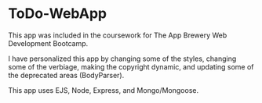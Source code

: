 # ToDo-WebApp
This app was included in the coursework for The App Brewery Web Development Bootcamp. 

I have personalized this app by changing some of the styles, changing some of the verbiage, making the copyright dynamic, and updating some of the deprecated areas (BodyParser). 

This app uses EJS, Node, Express, and Mongo/Mongoose.
